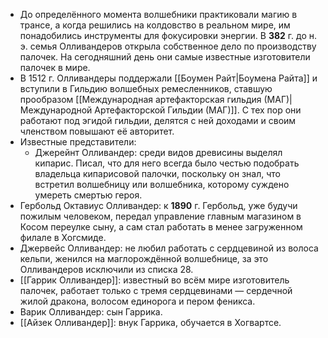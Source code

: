 - До определённого момента волшебники практиковали магию в трансе, а когда решились на колдовство в реальном мире, им понадобились инструменты для фокусировки энергии. В **382** г. до н. э. семья Олливандеров открыла собственное дело по производству палочек. На сегодняшний день они самые известные изготовители палочек в мире.
- В 1512 г. Олливандеры поддержали [[Боумен Райт|Боумена Райта]] и вступили в Гильдию волшебных ремесленников, ставшую прообразом [[Международная артефакторская гильдия (МАГ)|Международной Артефакторской Гильдии (МАГ)]]. С тех пор они работают под эгидой гильдии, делятся с ней доходами и своим членством повышают её авторитет.
- Известные представители:
  - Джерейнт Олливандер: среди видов древисины выделял кипарис. Писал, что для него всегда было честью подобрать владельца кипарисовой палочки, поскольку он знал, что встретил волшебницу или волшебника, которому суждено умереть смертью героя.
 - Гербольд Октавиус Олливандер: к **1890** г. Гербольд, уже будучи пожилым человеком, передал управление главным магазином в Косом переулке сыну, а сам стал работать в менее загруженном филале в Хогсмиде.
 - Джервейс Олливандер: не любил работать с сердцевиной из волоса кельпи, женился на маглорождённой волшебнице, за это Олливандеров исключили из списка 28.
 - [[Гаррик Олливандер]]: известный во всём мире изготовитель палочек, работает только с тремя сердцевинами — сердечной жилой дракона, волосом единорога и пером феникса.
 - Варик Олливандер: сын Гаррика.
 - [[Айзек Олливандер]]: внук Гаррика, обучается в Хогвартсе.